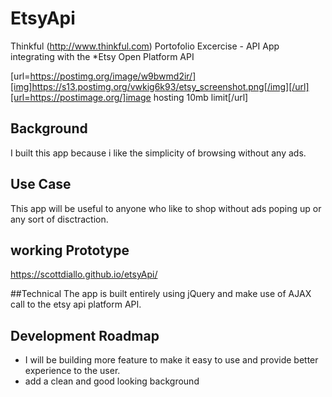 # EtsyApi
Thinkful (http://www.thinkful.com) Portofolio Excercise - API App
integrating with the *Etsy Open Platform API

[url=https://postimg.org/image/w9bwmd2ir/][img]https://s13.postimg.org/vwkig6k93/etsy_screenshot.png[/img][/url][url=https://postimage.org/]image hosting 10mb limit[/url]

## Background
I built this app because i like the simplicity of browsing without any ads.

## Use Case
This app will be useful to anyone who like to shop without ads poping up or any sort of disctraction.

## working Prototype
https://scottdiallo.github.io/etsyApi/

##Technical
The app is built entirely using jQuery and make use of AJAX call to the etsy api platform API.

## Development Roadmap
* I will be building more feature to make it easy to use and provide better experience to the user.
* add a clean and good looking background
